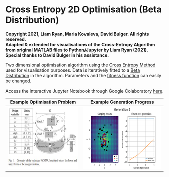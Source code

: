 # Cross Entropy 2D Optimisation (Beta Distribution)

**Copyright 2021, Liam Ryan, Maria Kovaleva, David Bulger. All rights reserved.  
Adapted & extended for visualisations of the Cross-Entropy Algorithm from original MATLAB files to Python/Jupyter by Liam Ryan (2021). Special thanks to David Bulger in his assistance.**

Two dimensional optimisation algorithm using the [Cross Entropy Method](https://en.wikipedia.org/wiki/Cross-entropy_method) used for visualisation purposes.
Data is iteratively fitted to a [Beta Distribution](https://en.wikipedia.org/wiki/Beta_distribution) in the algorithm. Parameters and the [fitness function](https://en.wikipedia.org/wiki/Fitness_function) can easily be changed.

Access the interactive Jupyter Notebook through Google Colaboratory [here](https://colab.research.google.com/github/LDRyan0/2D-Cross-Entropy-Optimisation/blob/main/ce_optimisation_beta_dist.ipynb).

Example Optimisation Problem       |  Example Generation Progress
:-------------------------:|:-------------------------:
<img src="https://github.com/LDRyan0/2D-Cross-Entropy-Optimisation/blob/main/Sources/example_problem.JPG" height="200" /> |  <img src="https://github.com/LDRyan0/2D-Cross-Entropy-Optimisation/blob/main/example_gen.png" height="200" /> 


